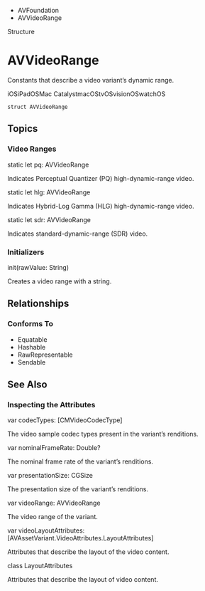 

- AVFoundation
-  AVVideoRange 

Structure

# AVVideoRange

Constants that describe a video variant’s dynamic range.

iOSiPadOSMac CatalystmacOStvOSvisionOSwatchOS

``` source
struct AVVideoRange
```

## Topics

### Video Ranges

static let pq: AVVideoRange

Indicates Perceptual Quantizer (PQ) high-dynamic-range video.

static let hlg: AVVideoRange

Indicates Hybrid-Log Gamma (HLG) high-dynamic-range video.

static let sdr: AVVideoRange

Indicates standard-dynamic-range (SDR) video.

### Initializers

init(rawValue: String)

Creates a video range with a string.

## Relationships

### Conforms To

- Equatable
- Hashable
- RawRepresentable
- Sendable

## See Also

### Inspecting the Attributes

var codecTypes: [CMVideoCodecType]

The video sample codec types present in the variant’s renditions.

var nominalFrameRate: Double?

The nominal frame rate of the variant’s renditions.

var presentationSize: CGSize

The presentation size of the variant’s renditions.

var videoRange: AVVideoRange

The video range of the variant.

var videoLayoutAttributes: [AVAssetVariant.VideoAttributes.LayoutAttributes]

Attributes that describe the layout of the video content.

class LayoutAttributes

Attributes that describe the layout of video content.

